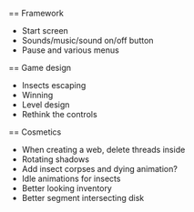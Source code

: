 == Framework
- Start screen
- Sounds/music/sound on/off button
- Pause and various menus

== Game design
- Insects escaping
- Winning
- Level design
- Rethink the controls

== Cosmetics
- When creating a web, delete threads inside
- Rotating shadows
- Add insect corpses and dying animation?
- Idle animations for insects
- Better looking inventory
- Better segment intersecting disk
